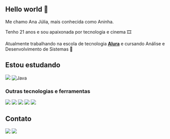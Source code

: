 ## Hello world 👋

Me chamo Ana Júlia, mais conhecida como Aninha. 

Tenho 21 anos e sou apaixonada por tecnologia e cinema 🎞️

Atualmente trabalhando na escola de tecnologia **[Alura](https://cursos.alura.com.br/user/ana-oliveira17)** e cursando Análise e Desenvolvimento de Sistemas 🤿 



## Estou estudando
 ![](https://img.shields.io/badge/Python-3776AB?style=for-the-badge&logo=python&logoColor=white)
![Java](https://img.shields.io/badge/java-%23ED8B00.svg?style=for-the-badge&logo=openjdk&logoColor=white)


 ### Outras tecnologias e ferramentas
 
 ![](https://img.shields.io/badge/JavaScript-F7DF1E?style=for-the-badge&logo=javascript&logoColor=black)
 ![](https://img.shields.io/badge/Flask-000000?style=for-the-badge&logo=flask&logoColor=white)
 ![](https://img.shields.io/badge/Linux-FCC624?style=for-the-badge&logo=linux&logoColor=black)
  ![](https://img.shields.io/badge/MySQL-00000F?style=for-the-badge&logo=mysql&logoColor=white)
 ![](https://img.shields.io/badge/Figma-F24E1E?style=for-the-badge&logo=figma&logoColor=white)
          
 ## Contato
 
<a href="mailto:contato@anajulia-m.oliveira@alura.com.br" target="_blank"><img src="https://img.shields.io/badge/Microsoft_Outlook-0078D4?style=for-the-badge&logo=microsoft-outlook&logoColor=white" target="_blank"></a> 
<a href="https://www.linkedin.com/in/anaoliv" target="_blank"><img src="https://img.shields.io/badge/-LinkedIn-%230077B5?style=for-the-badge&logo=linkedin&logoColor=white" target="_blank"></a>   
         
          


<!--
**najulia/najulia** is a ✨ _special_ ✨ repository because its `README.md` (this file) appears on your GitHub profile.

Here are some ideas to get you started:

- 🔭 I’m currently working on ...
- 🌱 I’m currently learning ...
- 👯 I’m looking to collaborate on ...
- 🤔 I’m looking for help with ...
- 💬 Ask me about ...
- 📫 How to reach me: ...
- 😄 Pronouns: ...
- ⚡ Fun fact: ...
-->

